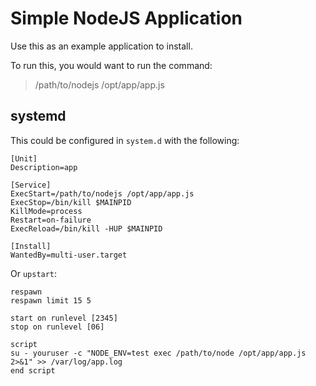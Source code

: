 # Simple NodeJS Application

Use this as an example application to install.

To run this, you would want to run the command:
> /path/to/nodejs /opt/app/app.js

## systemd

This could be configured in `system.d` with the following:

```
[Unit]
Description=app

[Service]
ExecStart=/path/to/nodejs /opt/app/app.js
ExecStop=/bin/kill $MAINPID
KillMode=process
Restart=on-failure
ExecReload=/bin/kill -HUP $MAINPID

[Install]
WantedBy=multi-user.target
```

Or `upstart`:

```
respawn
respawn limit 15 5

start on runlevel [2345]
stop on runlevel [06]

script
su - youruser -c "NODE_ENV=test exec /path/to/node /opt/app/app.js 2>&1" >> /var/log/app.log
end script
```
